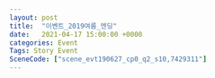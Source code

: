 ```yaml
---
layout: post
title:  "이벤트_2019여름_엔딩"
date:   2021-04-17 15:00:00 +0000
categories: Event
Tags: Story Event
SceneCode: ["scene_evt190627_cp0_q2_s10,7429311"]
---
```

